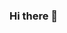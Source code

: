 ### Hi there 👋

<!--
**Matitisco/Matitisco** is a ✨ _special_ ✨ repository because its `README.md` (this file) appears on your GitHub profile.

Here are some ideas to get you started:

- 🔭 I’m currently working on a simulation of an operating system for the university.
- 🌱 I’m currently learning object-oriented programming.
- 📫 How to reach me: matiscornia0@gmail.com
-->
